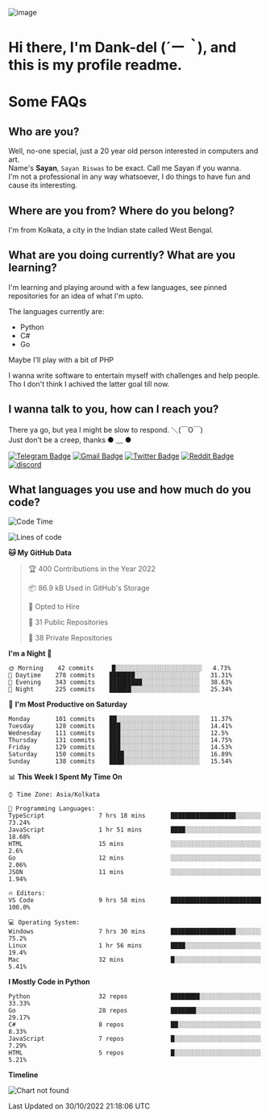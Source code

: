 ![image](https://user-images.githubusercontent.com/63096193/125182844-29f20800-e22f-11eb-8dc9-b0f2d29647bb.png)

# **Hi there, I'm Dank-del (*´ー｀*), and this is my profile readme.**
<!--  [![Profile views](https://gpvc.arturio.dev/dank-del)](https://github.com/dank-del) -->
# Some FAQs

## **Who are you?**

Well, no-one special, just a 20 year old person interested in computers and art. \
Name's **Sayan**, `Sayan Biswas` to be exact. Call me Sayan if you wanna. \
I'm not a professional in any way whatsoever, I do things to have fun and cause its interesting.

## **Where are you from? Where do you belong?**

I'm from Kolkata, a city in the Indian state called West Bengal.

## **What are you doing currently? What are you learning?**

I'm learning and playing around with a few languages, see pinned repositories for an idea of what I'm upto.

The languages currently are:

- Python
- C#
- Go

Maybe I'll play with a bit of PHP

I wanna write software to entertain myself with challenges and help people. \
Tho I don't think I achived the latter goal till now.

<!--## **Eww, I see a weeb profile.**

Can't help it, it's the best way to hide my face on this account
> Why do people hate weebs .-.

## **Cool, what more interests you?**

My interests are quite, weird. They're scattered all over the place. \
I've been fascinated by music and have studied it since the age of 6, I've performed on stage and on air but yeah now I've been away from that. I specialize in key instruments. \
Another thing that interests me is Media Production, aka, working with audio, video and broadcasting media.

> I just like art in general. also feeds the reason of me being obsessed with Japanese drawings (⋟ ﹏ ⋞)-->

## **I wanna talk to you, how can I reach you?**

There ya go, but yea I might be slow to respond. ＼(￣O￣) \
Just don't be a creep, thanks ● ﹏ ●

[![Telegram Badge](https://img.shields.io/badge/-dank_as_fuck-1ca0f1?style=flat-square&logo=telegram&logoColor=white&link=https://t.me/dank_as_fuck)](https://t.me/dank_as_fuck)
[![Gmail Badge](https://img.shields.io/badge/-sayan@asia.com-c14438?style=flat-square&logo=Gmail&logoColor=white&link=mailto:sayan@asia.com)](mailto:sayan@asia.com)
[![Twitter Badge](https://img.shields.io/twitter/follow/TheDankDel?style=social)](https://twitter.com/TheDankDel)
[![Reddit Badge](https://img.shields.io/reddit/user-karma/combined/dank_as_fuck_?style=social)](https://www.reddit.com/user/dank_as_fuck_/)
[![discord](https://discord-md-badge.vercel.app/api/shield/506536929152466945?style=social)](https://discordapp.com/users/506536929152466945)

## **What languages you use and how much do you code?**

<!--START_SECTION:waka-->
![Code Time](http://img.shields.io/badge/Code%20Time-837%20hrs%2044%20mins-blue)

![Lines of code](https://img.shields.io/badge/From%20Hello%20World%20I%27ve%20Written-1%20Million%20lines%20of%20code-blue)

**🐱 My GitHub Data** 

> 🏆 400 Contributions in the Year 2022
 > 
> 📦 86.9 kB Used in GitHub's Storage 
 > 
> 💼 Opted to Hire
 > 
> 📜 31 Public Repositories 
 > 
> 🔑 38 Private Repositories  
 > 
**I'm a Night 🦉** 

```text
🌞 Morning    42 commits     █░░░░░░░░░░░░░░░░░░░░░░░░   4.73% 
🌆 Daytime    278 commits    ███████░░░░░░░░░░░░░░░░░░   31.31% 
🌃 Evening    343 commits    █████████░░░░░░░░░░░░░░░░   38.63% 
🌙 Night      225 commits    ██████░░░░░░░░░░░░░░░░░░░   25.34%

```
📅 **I'm Most Productive on Saturday** 

```text
Monday       101 commits    ██░░░░░░░░░░░░░░░░░░░░░░░   11.37% 
Tuesday      128 commits    ███░░░░░░░░░░░░░░░░░░░░░░   14.41% 
Wednesday    111 commits    ███░░░░░░░░░░░░░░░░░░░░░░   12.5% 
Thursday     131 commits    ███░░░░░░░░░░░░░░░░░░░░░░   14.75% 
Friday       129 commits    ███░░░░░░░░░░░░░░░░░░░░░░   14.53% 
Saturday     150 commits    ████░░░░░░░░░░░░░░░░░░░░░   16.89% 
Sunday       138 commits    ████░░░░░░░░░░░░░░░░░░░░░   15.54%

```


📊 **This Week I Spent My Time On** 

```text
⌚︎ Time Zone: Asia/Kolkata

💬 Programming Languages: 
TypeScript               7 hrs 18 mins       ██████████████████░░░░░░░   73.24% 
JavaScript               1 hr 51 mins        ████░░░░░░░░░░░░░░░░░░░░░   18.68% 
HTML                     15 mins             ░░░░░░░░░░░░░░░░░░░░░░░░░   2.6% 
Go                       12 mins             ░░░░░░░░░░░░░░░░░░░░░░░░░   2.06% 
JSON                     11 mins             ░░░░░░░░░░░░░░░░░░░░░░░░░   1.94%

🔥 Editors: 
VS Code                  9 hrs 58 mins       █████████████████████████   100.0%

💻 Operating System: 
Windows                  7 hrs 30 mins       ██████████████████░░░░░░░   75.2% 
Linux                    1 hr 56 mins        ████░░░░░░░░░░░░░░░░░░░░░   19.4% 
Mac                      32 mins             █░░░░░░░░░░░░░░░░░░░░░░░░   5.41%

```

**I Mostly Code in Python** 

```text
Python                   32 repos            ████████░░░░░░░░░░░░░░░░░   33.33% 
Go                       28 repos            ███████░░░░░░░░░░░░░░░░░░   29.17% 
C#                       8 repos             ██░░░░░░░░░░░░░░░░░░░░░░░   8.33% 
JavaScript               7 repos             █░░░░░░░░░░░░░░░░░░░░░░░░   7.29% 
HTML                     5 repos             █░░░░░░░░░░░░░░░░░░░░░░░░   5.21%

```


**Timeline**

![Chart not found](https://raw.githubusercontent.com/Dank-del/Dank-del/main/charts/bar_graph.png) 


 Last Updated on 30/10/2022 21:18:06 UTC
<!--END_SECTION:waka-->

<!--## **Can I stalk your spotify?**

Um sure.

![OwO Spotify](https://spotify-recently-played-readme.vercel.app/api?user=31fdrsslnr7nvq4ytqwtw7c4rxfm&count=5)-->
